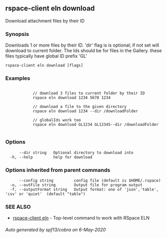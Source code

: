 ## rspace-client eln download

Download attachment files by their ID

### Synopsis

Downloads 1 or more files by their ID. 'dir' flag is is optional; if not set
	will download to current folder. The Ids should be for files in the Gallery. these files typically
	 have global ID prefix 'GL'
	

```
rspace-client eln download [flags]
```

### Examples

```

	 		// download 3 files to current folder by their ID
			rspace eln download 1234 5678 1234

			// download a file to the given directory
			rspace eln download 1234 --dir /downloadFolder

			// globalIds work too
			rspace eln download GL1234 GL12345--dir /downloadFolder
	
```

### Options

```
      --dir string   Optional directory to download into
  -h, --help         help for download
```

### Options inherited from parent commands

```
      --config string         config file (default is $HOME/.rspace)
  -o, --outFile string        Output file for program output
  -f, --outputFormat string   Output format: one of 'json','table', 'csv' or 'quiet'  (default "table")
```

### SEE ALSO

* [rspace-client eln](rspace-client_eln.md)	 - Top-level command to work with RSpace ELN

###### Auto generated by spf13/cobra on 6-May-2020
